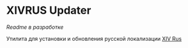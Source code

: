 # XIVRUS Updater
*Readme в разработке*

Утилита для установки и обновления русской локализации [XIV Rus](https://xivrus.ru)